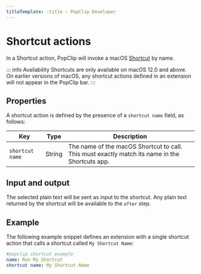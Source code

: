 ```yaml
---
titleTemplate: :title — PopClip Developer
---
```

# Shortcut actions

In a Shortcut action, PopClip will invoke a macOS [Shortcut](https://support.apple.com/en-gb/guide/shortcuts-mac/apdf22b0444c/mac) by name.

::: info Availability
Shortcuts are only available on macOS 12.0 and above. On earlier versions of macOS, any shortcut actions defined in an extension will not appear in the PopClip bar.
:::

## Properties

A shortcut action is defined by the presence of a `shortcut name` field, as follows:

|Key|Type|Description|
|---|----|-----------|
|`shortcut name`|String|The name of the macOS Shortcut to call. This must exactly match its name in the Shortcuts app.|

## Input and output

The selected plain text will be sent as input to the shortcut. Any plain text returned by the shortcut will be available to the `after` step.

## Example

The following example snippet defines an extension with a single shortcut action that calls a shortcut called `My Shortcut Name`:

```yaml
#popclip shortcut example
name: Run My Shortcut
shortcut name: My Shortcut Name
```
